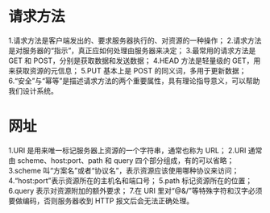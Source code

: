 # 请求方法
1.请求方法是客户端发出的、要求服务器执行的、对资源的一种操作；
2.请求方法是对服务器的“指示”，真正应如何处理由服务器来决定；
3.最常用的请求方法是 GET 和 POST，分别是获取数据和发送数据；
4.HEAD 方法是轻量级的 GET，用来获取资源的元信息；
5.PUT 基本上是 POST 的同义词，多用于更新数据；
6.“安全”与“幂等”是描述请求方法的两个重要属性，具有理论指导意义，可以帮助我们设计系统。

# 网址
1.URI 是用来唯一标记服务器上资源的一个字符串，通常也称为 URL；
2.URI 通常由 scheme、host:port、path 和 query 四个部分组成，有的可以省略；
3.scheme 叫“方案名”或者“协议名”，表示资源应该使用哪种协议来访问；
4.“host:port”表示资源所在的主机名和端口号；
5.path 标记资源所在的位置；
6.query 表示对资源附加的额外要求；
7.在 URI 里对“@&/”等特殊字符和汉字必须要做编码，否则服务器收到 HTTP 报文后会无法正确处理。
